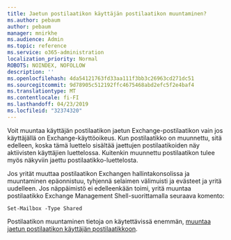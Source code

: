 ```yaml
---
title: Jaetun postilaatikon käyttäjän postilaatikon muuntaminen?
ms.author: pebaum
author: pebaum
manager: mnirkhe
ms.audience: Admin
ms.topic: reference
ms.service: o365-administration
localization_priority: Normal
ROBOTS: NOINDEX, NOFOLLOW
description: ''
ms.openlocfilehash: 4da54121763fd33aa111f3bb3c26963cd271dc51
ms.sourcegitcommit: 9d78905c512192ffc4675468abd2efc5f2e4baf4
ms.translationtype: MT
ms.contentlocale: fi-FI
ms.lasthandoff: 04/23/2019
ms.locfileid: "32374320"
---
```

Voit muuntaa käyttäjän postilaatikon jaetun Exchange-postilaatikon vain jos käyttäjällä on Exchange-käyttöoikeus. Kun postilaatikko on muunnettu, sitä edelleen, koska tämä luettelo sisältää jaettujen postilaatikoiden näy aktiivisten käyttäjien luettelossa. Kuitenkin muunnettu postilaatikon tulee myös näkyviin jaettu postilaatikko-luettelosta. 
  
Jos yrität muuttaa postilaatikon Exchangen hallintakonsolissa ja muuntaminen epäonnistuu, tyhjennä selaimen välimuisti ja evästeet ja yritä uudelleen. Jos näppäimistö ei edelleenkään toimi, yritä muuntaa postilaatikko Exchange Management Shell-suorittamalla seuraava komento:
  
```
Set-Mailbox -Type Shared
```

Postilaatikon muuntaminen tietoja on käytettävissä enemmän, [muuntaa jaetun postilaatikon käyttäjän postilaatikkoon](https://support.office.com/client/2e122487-e1f5-4f26-ba41-5689249d93ba).
  
